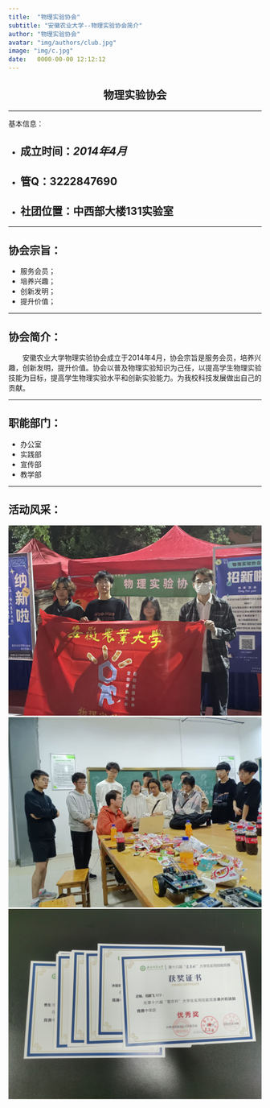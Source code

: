 ```yaml
---
title:  "物理实验协会"
subtitle: "安徽农业大学--物理实验协会简介"
author: "物理实验协会"
avatar: "img/authors/club.jpg"
image: "img/c.jpg"
date:   0000-00-00 12:12:12
---
```


## <center>**物理实验协会**
***
基本信息：
- ## 成立时间：*2014年4月*
- ## 管Q：3222847690
- ## 社团位置：中西部大楼131实验室
***
## 协会宗旨：
+ 服务会员；
+ 培养兴趣；
+ 创新发明；
+ 提升价值；
***
## 协会简介：
&emsp;&emsp;安徽农业大学物理实验协会成立于2014年4月，协会宗旨是服务会员，培养兴趣，创新发明，提升价值。协会以普及物理实验知识为己任，以提高学生物理实验技能为目标，提高学生物理实验水平和创新实验能力。为我校科技发展做出自己的贡献。

***
## 职能部门：
+ 办公室
+ 实践部
+ 宣传部
+ 教学部
***
## 活动风采：
![百团招新活动 图标](../img/introduce/1.jpg)
![协会常规活动 图标](../img/introduce/3.jpeg)
![协会竞赛获奖 图标](../img/introduce/4.jpg)
